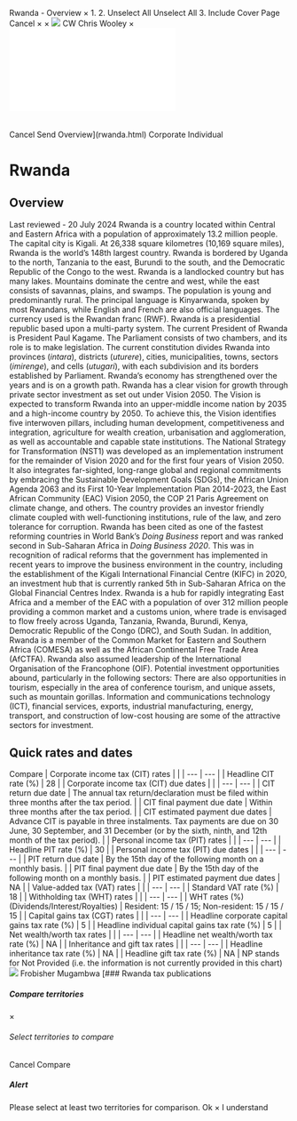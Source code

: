 Rwanda - Overview
×
1.
2.
Unselect All
Unselect All
3.
Include Cover Page
Cancel
×
×
![](-/media/world-wide-tax-summaries/attachments/global---chris-wooley.ashx%3Frev=ac5e5f3223b34096b1afc2a6009c7320&revision=ac5e5f32-23b3-4096-b1af-c2a6009c7320&hash=859B7ADC84DC2CBEC9760E9E6EE7DE6D0A8BFCDF)
CW
Chris Wooley
×
![](rwanda.html)
######
Cancel
Send
Overview](rwanda.html)
Corporate
Individual
# Rwanda
## Overview
Last reviewed - 20 July 2024
Rwanda is a country located within Central and Eastern Africa with a population of approximately 13.2 million people. The capital city is Kigali. At 26,338 square kilometres (10,169 square miles), Rwanda is the world’s 148th largest country. Rwanda is bordered by Uganda to the north, Tanzania to the east, Burundi to the south, and the Democratic Republic of the Congo to the west.
Rwanda is a landlocked country but has many lakes. Mountains dominate the centre and west, while the east consists of savannas, plains, and swamps. The population is young and predominantly rural. The principal language is Kinyarwanda, spoken by most Rwandans, while English and French are also official languages. The currency used is the Rwandan franc (RWF).
Rwanda is a presidential republic based upon a multi-party system. The current President of Rwanda is President Paul Kagame. The Parliament consists of two chambers, and its role is to make legislation. The current constitution divides Rwanda into provinces (*intara*), districts (*uturere*), cities, municipalities, towns, sectors (*imirenge*), and cells (*utugari*), with each subdivision and its borders established by Parliament.
Rwanda’s economy has strengthened over the years and is on a growth path.
Rwanda has a clear vision for growth through private sector investment as set out under Vision 2050. The Vision is expected to transform Rwanda into an upper-middle income nation by 2035 and a high-income country by 2050. To achieve this, the Vision identifies five interwoven pillars, including human development, competitiveness and integration, agriculture for wealth creation, urbanisation and agglomeration, as well as accountable and capable state institutions.
The National Strategy for Transformation (NST1) was developed as an implementation instrument for the remainder of Vision 2020 and for the first four years of Vision 2050. It also integrates far-sighted, long-range global and regional commitments by embracing the Sustainable Development Goals (SDGs), the African Union Agenda 2063 and its First 10-Year Implementation Plan 2014-2023, the East African Community (EAC) Vision 2050, the COP 21 Paris Agreement on climate change, and others.
The country provides an investor friendly climate coupled with well-functioning institutions, rule of the law, and zero tolerance for corruption. Rwanda has been cited as one of the fastest reforming countries in World Bank’s *Doing Business* report and was ranked second in Sub-Saharan Africa in *Doing Business 2020*. This was in recognition of radical reforms that the government has implemented in recent years to improve the business environment in the country, including the establishment of the Kigali International Financial Centre (KIFC) in 2020, an investment hub that is currently ranked 5th in Sub-Saharan Africa on the Global Financial Centres Index.
Rwanda is a hub for rapidly integrating East Africa and a member of the EAC with a population of over 312 million people providing a common market and a customs union, where trade is envisaged to flow freely across Uganda, Tanzania, Rwanda, Burundi, Kenya, Democratic Republic of the Congo (DRC), and South Sudan. In addition, Rwanda is a member of the Common Market for Eastern and Southern Africa (COMESA) as well as the African Continental Free Trade Area (AfCTFA). Rwanda also assumed leadership of the International Organisation of the Francophone (OIF).
Potential investment opportunities abound, particularly in the following sectors:
There are also opportunities in tourism, especially in the area of conference tourism, and unique assets, such as mountain gorillas. Information and communications technology (ICT), financial services, exports, industrial manufacturing, energy, transport, and construction of low-cost housing are some of the attractive sectors for investment.
## Quick rates and dates
Compare
| Corporate income tax (CIT) rates | |
| --- | --- |
| Headline CIT rate (%) | 28 |
| Corporate income tax (CIT) due dates | |
| --- | --- |
| CIT return due date | The annual tax return/declaration must be filed within three months after the tax period. |
| CIT final payment due date | Within three months after the tax period. |
| CIT estimated payment due dates | Advance CIT is payable in three instalments. Tax payments are due on 30 June, 30 September, and 31 December (or by the sixth, ninth, and 12th month of the tax period). |
| Personal income tax (PIT) rates | |
| --- | --- |
| Headline PIT rate (%) | 30 |
| Personal income tax (PIT) due dates | |
| --- | --- |
| PIT return due date | By the 15th day of the following month on a monthly basis. |
| PIT final payment due date | By the 15th day of the following month on a monthly basis. |
| PIT estimated payment due dates | NA |
| Value-added tax (VAT) rates | |
| --- | --- |
| Standard VAT rate (%) | 18 |
| Withholding tax (WHT) rates | |
| --- | --- |
| WHT rates (%) (Dividends/Interest/Royalties) | Resident: 15 / 15 / 15;  Non-resident: 15 / 15 / 15 |
| Capital gains tax (CGT) rates | |
| --- | --- |
| Headline corporate capital gains tax rate (%) | 5 |
| Headline individual capital gains tax rate (%) | 5 |
| Net wealth/worth tax rates | |
| --- | --- |
| Headline net wealth/worth tax rate (%) | NA |
| Inheritance and gift tax rates | |
| --- | --- |
| Headline inheritance tax rate (%) | NA |
| Headline gift tax rate (%) | NA |
NP stands for Not Provided (i.e. the information is not currently provided in this chart)
![](-/media/world-wide-tax-summaries/rwandafrobisher-mugambwadsc6150-1jpg20210301043541008.ashx%3Frev=71f5cf56b4d447588b5ee3e1389f56e7&revision=71f5cf56-b4d4-4758-8b5e-e3e1389f56e7&hash=B8A61BAB0A0E092B4745D9ED4D3AED92409CE743)
Frobisher Mugambwa
[### Rwanda tax publications
##### Compare territories
×
###### Select territories to compare
#####
Cancel
Compare
##### Alert
Please select at least two territories for comparison.
Ok
×
I understand